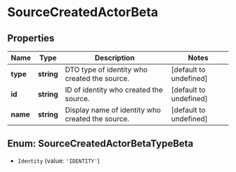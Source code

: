 # SourceCreatedActorBeta

## Properties

Name | Type | Description | Notes
------------ | ------------- | ------------- | -------------
**type** | **string** | DTO type of identity who created the source. | [default to undefined]
**id** | **string** | ID of identity who created the source. | [default to undefined]
**name** | **string** | Display name of identity who created the source. | [default to undefined]



## Enum: SourceCreatedActorBetaTypeBeta


* `Identity` (value: `'IDENTITY'`)



